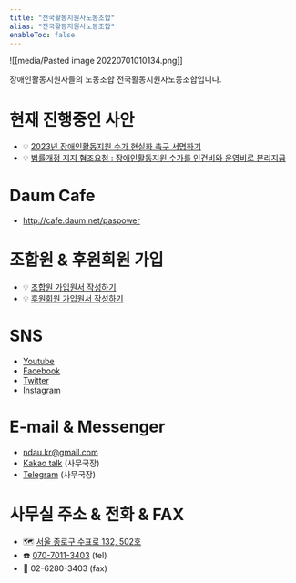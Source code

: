 ```yaml
---
title: "전국활동지원사노동조합"
alias: "전국활동지원사노동조합"
enableToc: false
---
```

![[media/Pasted image 20220701010134.png]]

장애인활동지원사들의 노동조합 전국활동지원사노동조합입니다.

# 현재 진행중인 사안
- 💡 [2023년 장애인활동지원 수가 현실화 촉구 서명하기](https://forms.gle/DipfJAqudwz2BxZu9)
- 💡 [법률개정 지지 협조요청 : 장애인활동지원 수가를 인건비와 운영비로 분리지급](https://cafe.daum.net/paspower/4Pq3/397)

# Daum Cafe
* http://cafe.daum.net/paspower


# 조합원 & 후원회원 가입
* 💡 [조합원 가입원서 작성하기](http://goo.gl/forms/aHTFHfSD0n)
* 💡 [후원회원 가입원서 작성하기](http://goo.gl/forms/s510mnQjNl)

# SNS
* [Youtube](https://www.youtube.com/channel/UCDiMV2jyu-XJ1_Thud-PWJQ)
* [Facebook](http://facebook.com/ndaukr)
* [Twitter](http://twitter.com/ndaukr)
* [Instagram](https://www.instagram.com/ndaukr)
# E-mail & Messenger
* <a href="mailto:ndau.kr@gmail.com">ndau.kr@gmail.com</a>
* [Kakao talk](http://qr.kakao.com/talk/S97BYBSMpYyLEU6GRq7qTiIyOSM-) (사무국장)
* [Telegram](https://t.me/dq_jeon) (사무국장)
# 사무실 주소 & 전화 & FAX
* 🗺️ [서울 종로구 수표로 132, 502호](https://place.map.kakao.com/2010360976)
* ☎️ <a href="tel:+82-70-7011-3403">070-7011-3403</a> (tel)
* 📠 02-6280-3403 (fax)